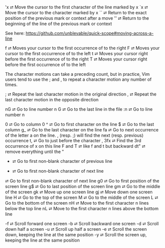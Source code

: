 'x  ⮂  Move the cursor to the first character of the line marked by x
`x  ⮂  Move the cursor to the character marked by x
``  ⮂  Return to the exact position of the previous mark or context after a move
''  ⮂  Return to the beginning of the line of the previous mark or context


See here:
https://github.com/unblevable/quick-scope#moving-across-a-line

f<char>   ⮂  Moves your cursor to the first occurrence of <char> to the right
F<char>   ⮂  Moves your cursor to the first occurrence of <char> to the left
t<char>   ⮂  Moves your cursor right before the first occurrence of <char> to the right
T<char>   ⮂  Moves your cursor right before the first occurrence of <char> to the left

The character motions can take a preceding count, but in practice, Vim users tend to use the ; and , to repeat a character motion any number of times.

;         ⮂  Repeat the last character motion in the original direction
,         ⮂  Repeat the last character motion in the opposite direction


nG        ⮂  Go to line number n
G         ⮂  Go to the last line in the file
:n        ⮂  Go to line number n

0    ⮂  Go to column 0
^    ⮂  Go to first character on the line
$    ⮂  Go to the last column
g_   ⮂  Go to the last character on the line
fa   ⮂  Go to next occurrence of the letter a on the line. , (resp. ;) will find the next (resp. previous) occurrence
t,   ⮂  Go to just before the character ,
3fx  ⮂  Find the 3rd occurrence of x on this line
F and T ⮂ like f and t but backward
dt"  ⮂ remove everything until the "
+    ⮂ Go to first non-blank character of previous line
-    ⮂ Go to first non-blank character of next line

<enter>    ⮂  Go to first non-blank character of next line
g0         ⮂  Go to first position of the screen line
g$         ⮂  Go to last position of the screen line
gm         ⮂  Go to the middle of the screen
gk         ⮂  Move up one screen line
gj         ⮂  Move down one screen line
H          ⮂  Go to the top of the screen
M          ⮂  Go to the middle of the screen
L          ⮂  Go to the bottom of the screen
nH         ⮂  Move to the first character n lines below the top line
nL         ⮂  Move to the first character n lines above the bottom line

<ctrl>-f   ⮂  Scroll forward one screen
<ctrl>-b   ⮂  Scroll backward one screen
<ctrl>-d   ⮂  Scroll down half a screen
<ctrl>-u   ⮂  Scroll up half a screen
<ctrl>-e   ⮂  Scroll the screen down, keeping the line at the same position
<ctrl>-y   ⮂  Scroll the screen up, keeping the line at the same position
